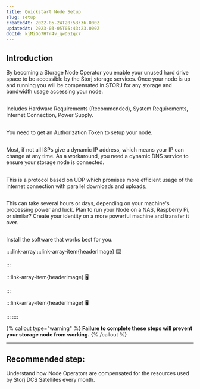 ```yaml
---
title: Quickstart Node Setup
slug: setup
createdAt: 2022-05-24T20:53:36.000Z
updatedAt: 2023-03-05T05:43:23.000Z
docId: kjMiGo7HTr4v_qwD5Iqc7
---
```


## Introduction

By becoming a Storage Node Operator you enable your unused hard drive space to be accessible by the Storj storage services. Once your node is up and running you will be compensated in STORJ for any storage and bandwidth usage accessing your node.


[](docId\:hbCGTv1ZLLR2-kpSaGEXw)&#x20;
--------------------------------------

Includes Hardware Requirements (Recommended), System Requirements, Internet Connection, Power Supply.&#x20;

## [](docId\:v-fUvPqySvUwTMF-od6hD)&#x20;

You need to get an Authorization Token to setup your node.

## [](docId\:y0jltT-HzKPmDefi532sd)&#x20;

Most, if not all ISPs give a dynamic IP address, which means your IP can change at any time. As a workaround, you need a dynamic DNS service to ensure your storage node is connected.

## [](docId\:owZeAc56KSDnUzDhsBfB8)&#x20;

This is a protocol based on UDP which promises more efficient usage of the internet connection with parallel downloads and uploads[.]()

## [](docId\:aT6VAB297OWLd4vqeXxf5)&#x20;

This can take several hours or days, depending on your machine's processing power and luck. Plan to run your Node on a NAS, Raspberry Pi, or similar? Create your identity on a more powerful machine and transfer it over.&#x20;

## [](docId\:XC--4Jtp1o309gbWFOHPn)

Install the software that works best for you.

::::link-array
:::link-array-item{headerImage}
⌨️

[](docId\:rz3s9lC3qAQHYSl37ngBN)&#x20;
:::

:::link-array-item{headerImage}
🖥

[](docId:5shJebpS3baWj6LDV5ANQ)&#x20;
:::

:::link-array-item{headerImage}
🖥

[](docId\:N-dnnf7HhHcOaavvXjplw)&#x20;
:::
::::



{% callout type="warning"  %} 
**Failure to complete these steps will prevent your storage node from working.**
{% /callout %}



***

## Recommended step: [](docId\:DVKqtMtnBdZ99gFRWCojP)&#x20;

Understand how Node Operators are compensated for the resources used by Storj DCS Satellites every month.

